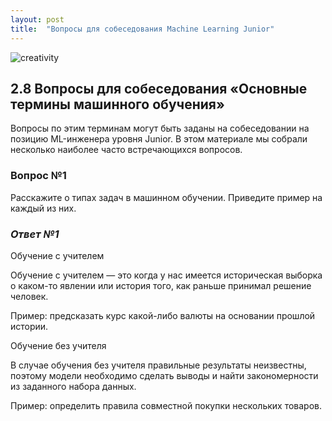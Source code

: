 ```yaml
---
layout: post
title:  "Вопросы для собеседования Machine Learning Junior"
---
```


![creativity](https://github.com/UzunDemir/uzundemir.github.io/assets/94790150/4b7320d1-90dc-4f11-bcd3-6a1106f9db01)

## 2.8 Вопросы для собеседования «Основные термины машинного обучения»

Вопросы по этим терминам могут быть заданы на собеседовании на позицию ML-инженера уровня Junior. В этом материале мы собрали несколько наиболее часто встречающихся вопросов. 

### Вопрос №1
Расскажите о типах задач в машинном обучении. Приведите пример на каждый из них.

### *Ответ №1*

Обучение с учителем

Обучение с учителем — это когда у нас имеется историческая выборка о каком-то явлении или история того, как раньше принимал решение человек. 

Пример: предсказать курс какой-либо валюты на основании прошлой истории.



Обучение без учителя

В случае обучения без учителя правильные результаты неизвестны, поэтому модели необходимо сделать выводы и найти закономерности из заданного набора данных. 

Пример: определить правила совместной покупки нескольких товаров.


